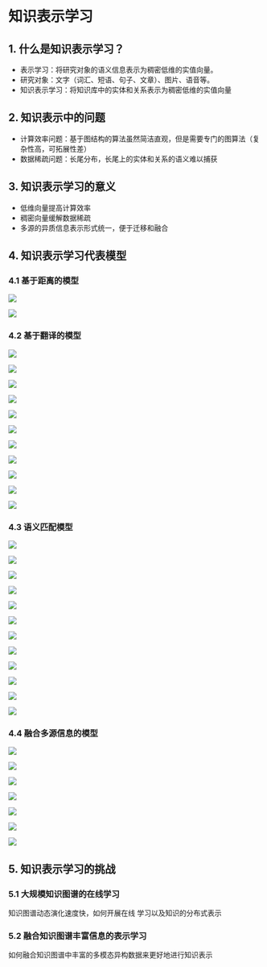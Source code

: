 # 知识表示学习

## 1. 什么是知识表示学习？

- 表示学习：将研究对象的语义信息表示为稠密低维的实值向量。
- 研究对象：文字（词汇、短语、句子、文章）、图片、语音等。
- 知识表示学习：将知识库中的实体和关系表示为稠密低维的实值向量
## 2. 知识表示中的问题
- 计算效率问题：基于图结构的算法虽然简洁直观，但是需要专门的图算法（复杂性高，可拓展性差）
- 数据稀疏问题：长尾分布，长尾上的实体和关系的语义难以捕获
## 3. 知识表示学习的意义
- 低维向量提高计算效率
- 稠密向量缓解数据稀疏
- 多源的异质信息表示形式统一，便于迁移和融合
## 4. 知识表示学习代表模型

### 4.1 基于距离的模型

![](image/image.png "")

![](image/image_1.png "")

### 4.2 基于翻译的模型

![](image/image_2.png "")

![](image/image_3.png "")

![](image/image_4.png "")

![](image/image_5.png "")

![](image/image_6.png "")

![](image/image_7.png "")

![](image/image_8.png "")

![](image/image_9.png "")

![](image/image_10.png "")

![](image/image_11.png "")

![](image/image_12.png "")

### 4.3 语义匹配模型

![](image/image_13.png "")

![](image/image_14.png "")

![](image/image_15.png "")

![](image/image_16.png "")

![](image/image_17.png "")

![](image/image_18.png "")

![](image/image_19.png "")

![](image/image_20.png "")

![](image/image_21.png "")

![](image/image_22.png "")

![](image/image_23.png "")

![](image/image_24.png "")

### 4.4 融合多源信息的模型

![](image/image_25.png "")

![](image/image_26.png "")

![](image/image_27.png "")

![](image/image_28.png "")

![](image/image_29.png "")

![](image/image_30.png "")

![](image/image_31.png "")

## 5. 知识表示学习的挑战

### 5.1 大规模知识图谱的在线学习

知识图谱动态演化速度快，如何开展在线 学习以及知识的分布式表示

### 5.2 融合知识图谱丰富信息的表示学习

如何融合知识图谱中丰富的多模态异构数据来更好地进行知识表示

